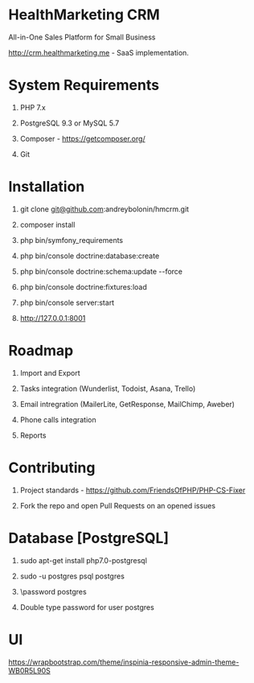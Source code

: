 HealthMarketing CRM
=======

All-in-One Sales Platform for Small Business

http://crm.healthmarketing.me - SaaS implementation.

# System Requirements

1) PHP 7.x

2) PostgreSQL 9.3 or MySQL 5.7

3) Composer - https://getcomposer.org/

4) Git

# Installation

1) git clone git@github.com:andreybolonin/hmcrm.git

2) composer install

3) php bin/symfony_requirements

4) php bin/console doctrine:database:create

5) php bin/console doctrine:schema:update --force

6) php bin/console doctrine:fixtures:load

7) php bin/console server:start

8) http://127.0.0.1:8001

# Roadmap

1) Import and Export

2) Tasks integration (Wunderlist, Todoist, Asana, Trello)

3) Email intregration (MailerLite, GetResponse, MailChimp, Aweber)

4) Phone calls integration

5) Reports

# Contributing

1) Project standards - https://github.com/FriendsOfPHP/PHP-CS-Fixer

2) Fork the repo and open Pull Requests on an opened issues

# Database [PostgreSQL]

1) sudo apt-get install php7.0-postgresql

2) sudo -u postgres psql postgres

3) \password postgres

4) Double type password for user postgres

# UI

https://wrapbootstrap.com/theme/inspinia-responsive-admin-theme-WB0R5L90S